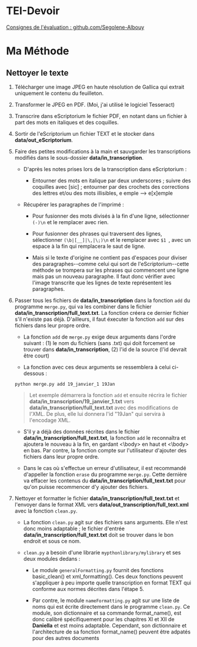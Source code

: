 # TEI-Devoir

[Consignes de l'évaluation : github.com/Segolene-Albouy](https://github.com/Segolene-Albouy/XML-TEI_M2TNAH/blob/main/ConsignesEvaluation.md)

    
# Ma Méthode

## Nettoyer le texte

1. Télécharger une image JPEG en haute résolution de Gallica qui extrait uniquement le contenu du feuilleton.

2. Transformer le JPEG en PDF. (Moi, j'ai utilisé le logiciel Tesseract)

3. Transcrire dans eScriptorium le fichier PDF, en notant dans un fichier à part des mots en italiques et des coquilles.

4. Sortir de l'eScriptorium un fichier TEXT et le stocker dans __data/out_eScriptorium__.

5. Faire des petites modifications à la main et sauvgarder les transcriptions modifiés dans le sous-dossier __data/in_transcription__.

	* D'après les notes prises lors de la transcription dans eScriptorium :

		* Entourner des mots en italique par deux underscores ; suivre des coquilles avec \[sic] ; entourner par des crochets des corrections des lettres et/ou des mots illisibles, e emple --> e\[x]emple

	* Récupérer les paragraphes de l'imprimé :

		* Pour fusionner des mots divisés à la fin d'une ligne, sélectionner ```(-)\n``` et le remplacer avec rien.

		* Pour fusionner des phrases qui traversent des lignes, sélectionner ```(\b|[__]|\,|\;)\n``` et le remplacer avec ```$1 ```, avec un espace à la fin qui remplacera le saut de ligne.

		* Mais si le texte d'origine ne contient pas d'espaces pour diviser des paragraphes--comme celui qui sort de l'eScriptorium--cette méthode se trompera sur les phrases qui commencent une ligne mais pas un nouveau paragraphe. Il faut donc vérifier avec l'image transcrite que les lignes de texte représentent les paragraphes.

6. Passer tous les fichiers de __data/in_transcription__ dans la fonction ```add``` du programme ```merge.py```, qui va les combiner dans le fichier __data/in_transcription/full_text.txt__. La fonction créera ce dernier fichier s'il n'existe pas déjà. D'ailleurs, il faut éxecuter la fonction ```add``` sur des fichiers dans leur propre ordre.

	* La fonction ```add``` de ```merge.py``` exige deux arguments dans l'ordre suivant : (1) le nom du fichiers (sans .txt) qui doit forcement se trouver dans __data/in_transcription__, (2) l'id de la source (l'id devrait être court)

	* La fonction avec ces deux arguments se ressemblera à celui ci-dessous :

	```python merge.py add 19_janvier_1 19Jan```

	> Let exemple démarrera la fonction ```add``` et ensuite récrira le fichier __data/in_transcription/19_janvier_1.txt__ vers __data/in_transcription/full_text.txt__ avec des modifications de l'XML. De plus, elle lui donnera l'id "19Jan" qui servira à l'encodage XML.

	* S'il y a déjà des données récrites dans le fichier __data/in_transcription/full_text.txt__, la fonction ```add``` le reconnaîtra et ajoutera le nouveau à la fin, en gardant <\body> en haut et <\\body> en bas. Par contre, la fonction compte sur l'utilisateur d'ajouter des fichiers dans leur propre ordre.

	* Dans le cas où s'effectue un erreur d'utilisateur, il est recommandé d'appeller la fonction ```erase``` du programme ```merge.py```. Cette dernière va effacer les contenus du __data/in_transcription/full_text.txt__ pour qu'on puisse recommencer d'y ajouter des fichiers.

7. Nettoyer et formatter le fichier __data/in_transcription/full_text.txt__ et l'envoyer dans le format XML vers __data/out_transcription/full_text.xml__ avec la fonction ```clean.py```.

	* La fonction ```clean.py``` agit sur des fichiers sans arguments. Elle n'est donc moins adaptable ; le fichier d'entrée __data/in_transcription/full_text.txt__ doit se trouver dans le bon endroit et sous ce nom.

	* ```clean.py``` a besoin d'une librarie ```mypthonlibrary/mylibrary``` et ses deux modules dedans :

		* Le module ```generalFormatting.py``` fournit des fonctions basic_clean() et xml_formatting(). Ces deux fonctions peuvent s'appliquer à peu importe quelle transcription en format TEXT qui conforme aux normes décrites dans l'étape 5.

		* Par contre, le module ```nameFormatting.py``` agit sur une liste de noms qui est écrite directement dans le programme ```clean.py```. Ce module, son dictionnaire et sa commande format_name(), est donc calibré spécifiquement pour les chapitres XI et XII de __Daniella__ et est moins adaptable. Cependant, son dictionnaire et l'architecture de sa fonction format_name() peuvent être adpatés pour des autres documents